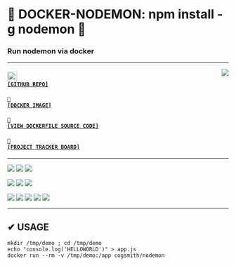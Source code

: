 # 🐳 DOCKER-NODEMON: npm install -g nodemon 🐳
### Run nodemon via docker

---

<a href='https://github.com/cogsmith/docker-nodemon'><img src='https://github-readme-stats.vercel.app/api/pin/?username=cogsmith&repo=docker-nodemon' align='right'></a>

#### <code><a href='https://github.com/cogsmith/docker-nodemon'><img src='https://github.githubassets.com/images/icons/emoji/octocat.png' width='22'> [GITHUB REPO]</a></code>

#### <code><a href='https://hub.docker.com/r/cogsmith/nodemon'>🐳 [DOCKER IMAGE]</a></code>

#### <code><a href='https://github.com/cogsmith/docker-nodemon/blob/main/Dockerfile'>🧾 [VIEW DOCKERFILE SOURCE CODE]</a></code>

#### <code><a href='https://github.com/cogsmith/docker-nodemon/projects/1'>📅 [PROJECT TRACKER BOARD]</a></code>

---

[![](https://shields.io/github/package-json/v/cogsmith/docker-nodemon?label=codebase)](http://github.com/cogsmith/docker-nodemon)
[![](https://shields.io/github/last-commit/cogsmith/docker-nodemon)](https://github.com/cogsmith/docker-nodemon/commits/main)
[![](https://github.com/cogsmith/docker-nodemon/actions/workflows/DEVKING_CHECK.yml/badge.svg)](https://github.com/cogsmith/docker-nodemon/actions/workflows/DEVKING_CHECK.yml)

[![](https://shields.io/github/v/release/cogsmith/docker-nodemon?label=latest+release)](https://github.com/cogsmith/docker-nodemon/releases)
[![](https://shields.io/github/release-date/cogsmith/docker-nodemon?color=blue)](https://github.com/cogsmith/docker-nodemon/releases)
[![](https://shields.io/github/commits-since/cogsmith/docker-nodemon/latest)](https://github.com/cogsmith/docker-nodemon/commits/main)
<!-- [![](https://shields.io/github/commit-activity/m/cogsmith/docker-nodemon)](https://github.com/cogsmith/docker-nodemon/commits/main) -->

[![](https://shields.io/github/license/cogsmith/docker-nodemon?color=lightgray)](https://github.com/cogsmith/docker-nodemon/blob/main/LICENSE)
[![](https://shields.io/github/languages/code-size/cogsmith/docker-nodemon)](http://github.com/cogsmith/docker-nodemon)
[![](https://shields.io/github/repo-size/cogsmith/docker-nodemon)](http://github.com/cogsmith/docker-nodemon)
[![](https://shields.io/docker/image-size/cogsmith/docker-nodemon?sort=date&label=docker+size)](https://hub.docker.com/r/cogsmith/nodemon)
[![](https://shields.io/github/issues-raw/cogsmith/docker-nodemon)](https://github.com/cogsmith/docker-nodemon/issues)


---

## ✔ USAGE

    mkdir /tmp/demo ; cd /tmp/demo
    echo "console.log('HELLOWORLD')" > app.js
    docker run --rm -v /tmp/demo:/app cogsmith/nodemon